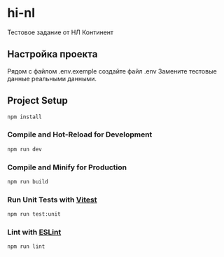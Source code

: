 # hi-nl

Тестовое задание от НЛ Континент

## Настройка проекта
Рядом с файлом .env.exemple создайте файл .env
Замените тестовые данные реальными данными.


## Project Setup

```sh
npm install
```

### Compile and Hot-Reload for Development

```sh
npm run dev
```

### Compile and Minify for Production

```sh
npm run build
```

### Run Unit Tests with [Vitest](https://vitest.dev/)

```sh
npm run test:unit
```

### Lint with [ESLint](https://eslint.org/)

```sh
npm run lint
```
